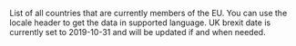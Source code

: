 List of all countries that are currently members of the EU. You can use the locale header to get the data in supported language. UK brexit date is currently set to 2019-10-31 and will be updated if and when needed.